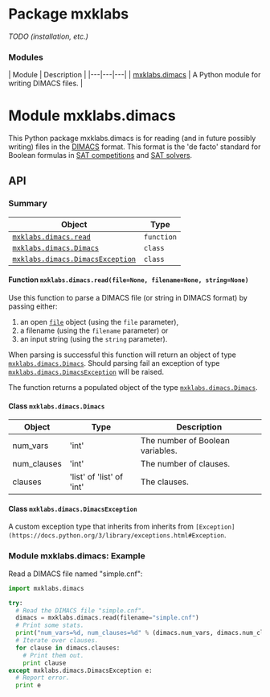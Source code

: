 # Package mxklabs
*TODO (installation, etc.)*

### Modules

| Module | Description |
|---|---|---|
| [mxklabs.dimacs](#mxklabs.dimacs) | A Python module for writing DIMACS files. |

# <a name="mxklabs.dimacs">Module mxklabs.dimacs
This Python package mxklabs.dimacs is for reading (and in future possibly writing) files in the [DIMACS](http://people.sc.fsu.edu/~jburkardt/data/cnf/cnf.html) format. This format is the 'de facto' standard for Boolean formulas in [SAT competitions](http://www.satcompetition.org/) and [SAT solvers](http://www.satlive.org/solvers/).

## API

### Summary

| Object | Type |
|---|---|
| [`mxklabs.dimacs.read`](#mxklabs.dimacs.read) | `function` |
| [`mxklabs.dimacs.Dimacs`](#mxklabs.dimacs.Dimacs) | `class` | 
| [`mxklabs.dimacs.DimacsException`](#mxklabs.dimacs.DimacsException) | `class` |

#### <a name="mxklabs.dimacs.read"></a>Function `mxklabs.dimacs.read(file=None, filename=None, string=None)`

Use this function to parse a DIMACS file (or string in DIMACS format) by passing either:

1. an open [`file`](https://docs.python.org/2/library/stdtypes.html#file-objects) object (using the `file` parameter), 
2. a filename (using the `filename` parameter) or
3. an input string (using the `string` parameter).

When parsing is successful this function will return an object of type [`mxklabs.dimacs.Dimacs`](#mxklabs.dimacs.Dimacs). Should parsing fail an exception of type [`mxklabs.dimacs.DimacsException`](#mxklabs.dimacs.DimacsException) will be raised.

The function returns a populated object of the type [`mxklabs.dimacs.Dimacs`](#mxklabs.dimacs.Dimacs).

#### <a name="mxklabs.dimacs.Dimacs"></a>Class `mxklabs.dimacs.Dimacs`

| Object | Type | Description |
|---|---|---|
| num_vars | 'int' | The number of Boolean variables. |
| num_clauses | 'int' | The number of clauses. |
| clauses | 'list' of 'list' of 'int' | The clauses. | 

#### <a name="mxklabs.dimacs.DimacsException"></a>Class `mxklabs.dimacs.DimacsException`

A custom exception type that inherits from inherits from `[Exception](https://docs.python.org/3/library/exceptions.html#Exception`.

### Module mxklabs.dimacs: Example

Read a DIMACS file named "simple.cnf":
```python
import mxklabs.dimacs

try:
  # Read the DIMACS file "simple.cnf".
  dimacs = mxklabs.dimacs.read(filename="simple.cnf")
  # Print some stats.
  print("num_vars=%d, num_clauses=%d" % (dimacs.num_vars, dimacs.num_clauses))
  # Iterate over clauses.
  for clause in dimacs.clauses:
    # Print them out.
    print clause
except mxklabs.dimacs.DimacsException e:
  # Report error.
  print e  
```
